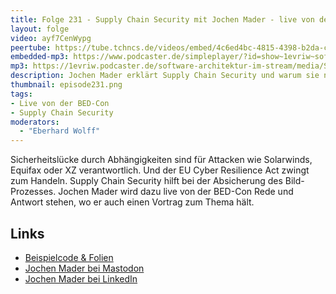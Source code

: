 ```yaml
---
title: Folge 231 - Supply Chain Security mit Jochen Mader - live von der BED-Con
layout: folge
video: ayf7CenWypg
peertube: https://tube.tchncs.de/videos/embed/4c6ed4bc-4815-4398-b2da-c6c3eb28eb7f
embedded-mp3: https://www.podcaster.de/simpleplayer/?id=show~1evriw~software-architektur-im-stream~pod-8005f8f4e606dcdcbb5614cff8&v=1726852113
mp3: https://1evriw.podcaster.de/software-architektur-im-stream/media/Supply_Chain_Security_mit_Jochen_Mader_-_live_von_der_BED-Con.mp3
description: Jochen Mader erklärt Supply Chain Security und warum sie notwendig ist
thumbnail: episode231.png
tags:
- Live von der BED-Con
- Supply Chain Security
moderators:
  - "Eberhard Wolff"
---
```


Sicherheitslücke durch Abhängigkeiten sind für Attacken wie
Solarwinds, Equifax oder XZ verantwortlich. Und der EU Cyber
Resilience Act zwingt zum Handeln. Supply Chain Security hilft bei der
Absicherung des Bild-Prozesses. Jochen Mader wird dazu live von der
BED-Con Rede und Antwort stehen, wo er auch einen Vortrag zum Thema
hält.

## Links

* [Beispielcode & Folien](https://github.com/codepitbull/releasing-demo)
* [Jochen Mader bei Mastodon](https://chaos.social/@codepitbull)
* [Jochen Mader bei LinkedIn](https://www.linkedin.com/in/jochen-mader-a4b965112/)

